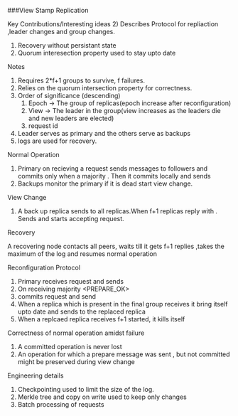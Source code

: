 ###View Stamp Replication

Key Contributions/Interesting ideas
2) Describes Protocol for repliaction ,leader changes and group changes.
1) Recovery without persistant state
3) Quorum interesection property used to stay upto date

Notes

1) Requires 2*f+1 groups to survive, f failures.
2) Relies on the quorum intersection property for correctness.
3) Order of significance (descending)
	1) Epoch -> The group of replicas(epoch increase after reconfiguration)
	2) View  -> The leader in the group(view increases as the leaders die and new leaders are elected)
	3) request id 
4) Leader serves as primary and the others serve as backups
5) logs are used for recovery.


Normal Operation


1) Primary on recieving a request sends <PREPARE> messages to followers and commits only 
when a majority <ACCEPT> . Then it commits locally and sends <commit OK>
2) Backups monitor the primary if it is dead start view change.

View Change


1) A back up replica sends <STARTVIEW> to all replicas.When f+1 replicas reply with <DOVIEW>.
Sends <STARTVIEW>  and starts accepting request.

Recovery


A recovering node contacts all peers, waits till it gets f+1 replies ,takes the maximum of 
the log and resumes normal operation


Reconfiguration Protocol


1) Primary receives request and sends <PREPARE>
2) On receiving majority <PREPARE_OK>
3) commits request and send <START EPOCH>
4) When a replica which is present in the final group receives it
bring itself upto date and sends <EPOCH STARTED> to the replaced replica
5) When a replcaed replica receives f+1 started, it kills itself

Correctness of normal operation amidst failure
1) A committed operation is never lost
2) An operation for which a prepare message was sent , but not committed might be preserved during view change

Engineering details
1) Checkpointing used to limit the size of the log.
2) Merkle tree and copy on write used to keep only changes
3) Batch processing of requests
